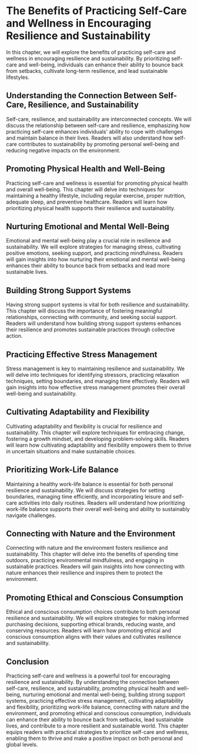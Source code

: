 The Benefits of Practicing Self-Care and Wellness in Encouraging Resilience and Sustainability
=======================================================================================================

In this chapter, we will explore the benefits of practicing self-care and wellness in encouraging resilience and sustainability. By prioritizing self-care and well-being, individuals can enhance their ability to bounce back from setbacks, cultivate long-term resilience, and lead sustainable lifestyles.

**Understanding the Connection Between Self-Care, Resilience, and Sustainability**
----------------------------------------------------------------------------------

Self-care, resilience, and sustainability are interconnected concepts. We will discuss the relationship between self-care and resilience, emphasizing how practicing self-care enhances individuals' ability to cope with challenges and maintain balance in their lives. Readers will also understand how self-care contributes to sustainability by promoting personal well-being and reducing negative impacts on the environment.

**Promoting Physical Health and Well-Being**
--------------------------------------------

Practicing self-care and wellness is essential for promoting physical health and overall well-being. This chapter will delve into techniques for maintaining a healthy lifestyle, including regular exercise, proper nutrition, adequate sleep, and preventive healthcare. Readers will learn how prioritizing physical health supports their resilience and sustainability.

**Nurturing Emotional and Mental Well-Being**
---------------------------------------------

Emotional and mental well-being play a crucial role in resilience and sustainability. We will explore strategies for managing stress, cultivating positive emotions, seeking support, and practicing mindfulness. Readers will gain insights into how nurturing their emotional and mental well-being enhances their ability to bounce back from setbacks and lead more sustainable lives.

**Building Strong Support Systems**
-----------------------------------

Having strong support systems is vital for both resilience and sustainability. This chapter will discuss the importance of fostering meaningful relationships, connecting with community, and seeking social support. Readers will understand how building strong support systems enhances their resilience and promotes sustainable practices through collective action.

**Practicing Effective Stress Management**
------------------------------------------

Stress management is key to maintaining resilience and sustainability. We will delve into techniques for identifying stressors, practicing relaxation techniques, setting boundaries, and managing time effectively. Readers will gain insights into how effective stress management promotes their overall well-being and sustainability.

**Cultivating Adaptability and Flexibility**
--------------------------------------------

Cultivating adaptability and flexibility is crucial for resilience and sustainability. This chapter will explore techniques for embracing change, fostering a growth mindset, and developing problem-solving skills. Readers will learn how cultivating adaptability and flexibility empowers them to thrive in uncertain situations and make sustainable choices.

**Prioritizing Work-Life Balance**
----------------------------------

Maintaining a healthy work-life balance is essential for both personal resilience and sustainability. We will discuss strategies for setting boundaries, managing time efficiently, and incorporating leisure and self-care activities into daily routines. Readers will understand how prioritizing work-life balance supports their overall well-being and ability to sustainably navigate challenges.

**Connecting with Nature and the Environment**
----------------------------------------------

Connecting with nature and the environment fosters resilience and sustainability. This chapter will delve into the benefits of spending time outdoors, practicing environmental mindfulness, and engaging in sustainable practices. Readers will gain insights into how connecting with nature enhances their resilience and inspires them to protect the environment.

**Promoting Ethical and Conscious Consumption**
-----------------------------------------------

Ethical and conscious consumption choices contribute to both personal resilience and sustainability. We will explore strategies for making informed purchasing decisions, supporting ethical brands, reducing waste, and conserving resources. Readers will learn how promoting ethical and conscious consumption aligns with their values and cultivates resilience and sustainability.

**Conclusion**
--------------

Practicing self-care and wellness is a powerful tool for encouraging resilience and sustainability. By understanding the connection between self-care, resilience, and sustainability, promoting physical health and well-being, nurturing emotional and mental well-being, building strong support systems, practicing effective stress management, cultivating adaptability and flexibility, prioritizing work-life balance, connecting with nature and the environment, and promoting ethical and conscious consumption, individuals can enhance their ability to bounce back from setbacks, lead sustainable lives, and contribute to a more resilient and sustainable world. This chapter equips readers with practical strategies to prioritize self-care and wellness, enabling them to thrive and make a positive impact on both personal and global levels.
